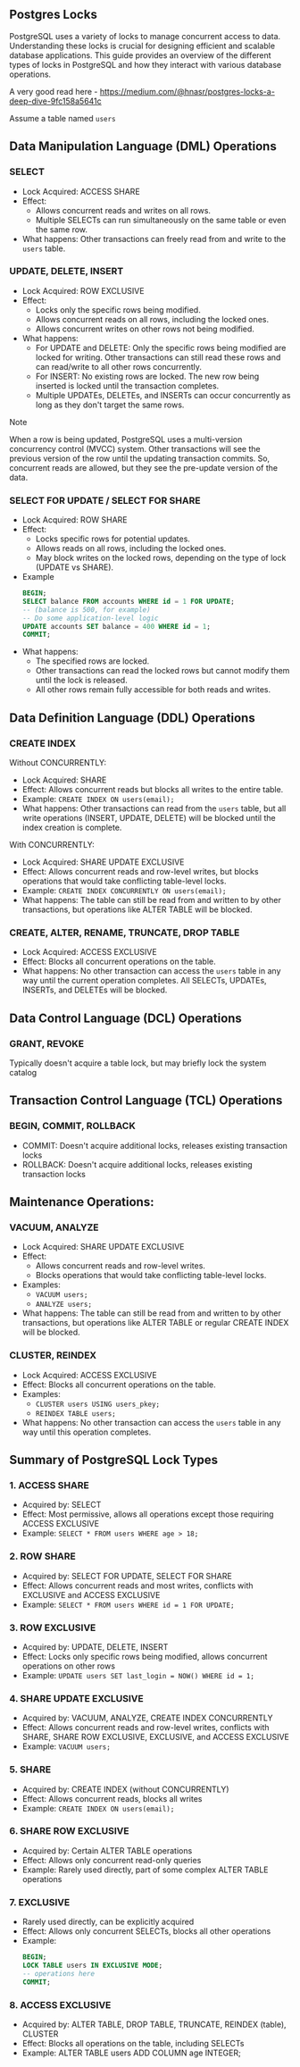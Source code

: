 ## Postgres Locks

PostgreSQL uses a variety of locks to manage concurrent access to data. Understanding these locks is crucial for designing efficient and scalable database applications. This guide provides an overview of the different types of locks in PostgreSQL and how they interact with various database operations.

A very good read here - https://medium.com/@hnasr/postgres-locks-a-deep-dive-9fc158a5641c

Assume a table named `users`

## Data Manipulation Language (DML) Operations 

### SELECT
- Lock Acquired: ACCESS SHARE
- Effect: 
    * Allows concurrent reads and writes on all rows.
    * Multiple SELECTs can run simultaneously on the same table or even the same row.
- What happens: Other transactions can freely read from and write to the `users` table.

### UPDATE, DELETE, INSERT
- Lock Acquired: ROW EXCLUSIVE
- Effect:
  * Locks only the specific rows being modified.
  * Allows concurrent reads on all rows, including the locked ones.
  * Allows concurrent writes on other rows not being modified.
- What happens:
  * For UPDATE and DELETE: Only the specific rows being modified are locked for writing. Other transactions can still read these rows and can read/write to all other rows concurrently.
  * For INSERT: No existing rows are locked. The new row being inserted is locked until the transaction completes.
  * Multiple UPDATEs, DELETEs, and INSERTs can occur concurrently as long as they don't target the same rows.

> [!NOTE]
> When a row is being updated, PostgreSQL uses a multi-version concurrency control (MVCC) system. Other transactions will see the previous version of the row until the updating transaction commits. So, concurrent reads are allowed, but they see the pre-update version of the data.

### SELECT FOR UPDATE / SELECT FOR SHARE
- Lock Acquired: ROW SHARE
- Effect:
    * Locks specific rows for potential updates.
    * Allows reads on all rows, including the locked ones.
    * May block writes on the locked rows, depending on the type of lock (UPDATE vs SHARE).
- Example
    ```sql
    BEGIN;
    SELECT balance FROM accounts WHERE id = 1 FOR UPDATE;
    -- (balance is 500, for example)
    -- Do some application-level logic
    UPDATE accounts SET balance = 400 WHERE id = 1;
    COMMIT;
    ```
- What happens:
  * The specified rows are locked.
  * Other transactions can read the locked rows but cannot modify them until the lock is released.
  * All other rows remain fully accessible for both reads and writes.

## Data Definition Language (DDL) Operations

### CREATE INDEX
Without CONCURRENTLY:
 * Lock Acquired: SHARE
 * Effect: Allows concurrent reads but blocks all writes to the entire table.
 * Example: `CREATE INDEX ON users(email);`
 * What happens: Other transactions can read from the `users` table, but all write operations (INSERT, UPDATE, DELETE) will be blocked until the index creation is complete.

With CONCURRENTLY:
  * Lock Acquired: SHARE UPDATE EXCLUSIVE
  * Effect: Allows concurrent reads and row-level writes, but blocks operations that would take conflicting table-level locks.
  * Example: `CREATE INDEX CONCURRENTLY ON users(email);`
  * What happens: The table can still be read from and written to by other transactions, but operations like ALTER TABLE will be blocked.

### CREATE, ALTER, RENAME, TRUNCATE, DROP TABLE
- Lock Acquired: ACCESS EXCLUSIVE
- Effect: Blocks all concurrent operations on the table.
- What happens: No other transaction can access the `users` table in any way until the current operation completes. All SELECTs, UPDATEs, INSERTs, and DELETEs will be blocked.

## Data Control Language (DCL) Operations
### GRANT, REVOKE
Typically doesn't acquire a table lock, but may briefly lock the system catalog

## Transaction Control Language (TCL) Operations
### BEGIN, COMMIT, ROLLBACK
* COMMIT: Doesn't acquire additional locks, releases existing transaction locks
* ROLLBACK: Doesn't acquire additional locks, releases existing transaction locks

## Maintenance Operations:

### VACUUM, ANALYZE
- Lock Acquired: SHARE UPDATE EXCLUSIVE
- Effect:
  * Allows concurrent reads and row-level writes.
  * Blocks operations that would take conflicting table-level locks.
- Examples:
  * `VACUUM users;`
  * `ANALYZE users;`
- What happens: The table can still be read from and written to by other transactions, but operations like ALTER TABLE or regular CREATE INDEX will be blocked.

### CLUSTER, REINDEX
- Lock Acquired: ACCESS EXCLUSIVE
- Effect: Blocks all concurrent operations on the table.
- Examples:
  * `CLUSTER users USING users_pkey;`
  * `REINDEX TABLE users;`
- What happens: No other transaction can access the `users` table in any way until this operation completes.

## Summary of PostgreSQL Lock Types

### 1. ACCESS SHARE
* Acquired by: SELECT
* Effect: Most permissive, allows all operations except those requiring ACCESS EXCLUSIVE
* Example: `SELECT * FROM users WHERE age > 18;`

### 2. ROW SHARE
* Acquired by: SELECT FOR UPDATE, SELECT FOR SHARE
* Effect: Allows concurrent reads and most writes, conflicts with EXCLUSIVE and ACCESS EXCLUSIVE
* Example: `SELECT * FROM users WHERE id = 1 FOR UPDATE;`

### 3. ROW EXCLUSIVE
* Acquired by: UPDATE, DELETE, INSERT
* Effect: Locks only specific rows being modified, allows concurrent operations on other rows
* Example: `UPDATE users SET last_login = NOW() WHERE id = 1;`

### 4. SHARE UPDATE EXCLUSIVE
* Acquired by: VACUUM, ANALYZE, CREATE INDEX CONCURRENTLY
* Effect: Allows concurrent reads and row-level writes, conflicts with SHARE, SHARE ROW EXCLUSIVE, EXCLUSIVE, and ACCESS EXCLUSIVE
* Example: `VACUUM users;`

### 5. SHARE
* Acquired by: CREATE INDEX (without CONCURRENTLY)
* Effect: Allows concurrent reads, blocks all writes
* Example: `CREATE INDEX ON users(email);`

### 6. SHARE ROW EXCLUSIVE
* Acquired by: Certain ALTER TABLE operations
* Effect: Allows only concurrent read-only queries
* Example: Rarely used directly, part of some complex ALTER TABLE operations

### 7. EXCLUSIVE
* Rarely used directly, can be explicitly acquired
* Effect: Allows only concurrent SELECTs, blocks all other operations
* Example:
  ```sql
  BEGIN;
  LOCK TABLE users IN EXCLUSIVE MODE;
  -- operations here
  COMMIT;

### 8. ACCESS EXCLUSIVE
* Acquired by: ALTER TABLE, DROP TABLE, TRUNCATE, REINDEX (table), CLUSTER
* Effect: Blocks all operations on the table, including SELECTs
* Example: ALTER TABLE users ADD COLUMN age INTEGER;
